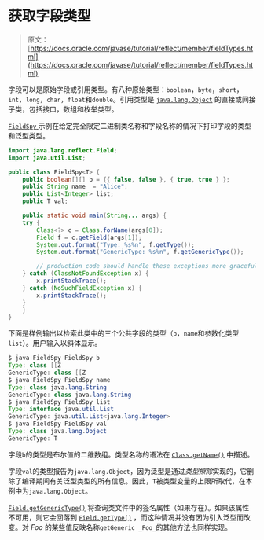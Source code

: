# 获取字段类型

> 原文： [https://docs.oracle.com/javase/tutorial/reflect/member/fieldTypes.html](https://docs.oracle.com/javase/tutorial/reflect/member/fieldTypes.html)

字段可以是原始字段或引用类型。有八种原始类型：`boolean`，`byte`，`short`，`int`，`long`，`char`，`float`和`double`。引用类型是 [`java.lang.Object`](https://docs.oracle.com/javase/8/docs/api/java/lang/Object.html) 的直接或间接子类，包括接口，数组和枚举类型。

[``FieldSpy`` ](example/FieldSpy.java)示例在给定完全限定二进制类名称和字段名称的情况下打印字段的类型和泛型类型。

```java
import java.lang.reflect.Field;
import java.util.List;

public class FieldSpy<T> {
    public boolean[][] b = {{ false, false }, { true, true } };
    public String name  = "Alice";
    public List<Integer> list;
    public T val;

    public static void main(String... args) {
	try {
	    Class<?> c = Class.forName(args[0]);
	    Field f = c.getField(args[1]);
	    System.out.format("Type: %s%n", f.getType());
	    System.out.format("GenericType: %s%n", f.getGenericType());

        // production code should handle these exceptions more gracefully
	} catch (ClassNotFoundException x) {
	    x.printStackTrace();
	} catch (NoSuchFieldException x) {
	    x.printStackTrace();
	}
    }
}

```

下面是样例输出以检索此类中的三个公共字段的类型（`b`，`name`和参数化类型`list`）。用户输入以斜体显示。

```java
$ java FieldSpy FieldSpy b
Type: class [[Z
GenericType: class [[Z
$ java FieldSpy FieldSpy name
Type: class java.lang.String
GenericType: class java.lang.String
$ java FieldSpy FieldSpy list
Type: interface java.util.List
GenericType: java.util.List<java.lang.Integer>
$ java FieldSpy FieldSpy val
Type: class java.lang.Object
GenericType: T

```

字段`b`的类型是布尔值的二维数组。类型名称的语法在 [`Class.getName()`](https://docs.oracle.com/javase/8/docs/api/java/lang/Class.html#getName--) 中描述。

字段`val`的类型报告为`java.lang.Object`，因为泛型是通过*类型擦除*实现的，它删除了编译期间有关泛型类型的所有信息。因此，`T`被类型变量的上限所取代，在本例中为`java.lang.Object`。

[`Field.getGenericType()`](https://docs.oracle.com/javase/8/docs/api/java/lang/reflect/Field.html#getGenericType--) 将查询类文件中的签名属性（如果存在）。如果该属性不可用，则它会回落到 [`Field.getType()`](https://docs.oracle.com/javase/8/docs/api/java/lang/reflect/Field.html#getType--) ，而这种情况并没有因为引入泛型而改变。对 _Foo_ 的某些值反映名称`getGeneric _Foo_`的其他方法也同样实现。
